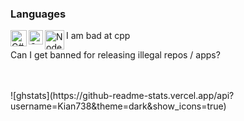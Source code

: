 <!--
**Kina738/Kina738** is a ✨ _special_ ✨ repository because its `README.md` (this file) appears on your GitHub profile.
-->
### Languages
<img align="left" alt="C#" width="26px" src="https://letzgro.net/wp-content/uploads/2016/06/%D0%A1-programming-language-1-300x300.png"/>
<img align="left" alt="C++" width="23px" src="https://upload.wikimedia.org/wikipedia/commons/thumb/1/18/ISO_C%2B%2B_Logo.svg/1200px-ISO_C%2B%2B_Logo.svg.png"/>
<img align="left" alt="Node" width="31px" src="https://www.ambientinfotech.com/wp-content/uploads/2020/03/node-js.png"/>
I am bad at cpp
<p>Can I get banned for releasing illegal repos / apps?</p>
<br />
<br />
![ghstats](https://github-readme-stats.vercel.app/api?username=Kian738&theme=dark&show_icons=true)
<br />
<!--![ghstats](https://github-readme-stats.vercel.app/api?username=Kian738&show_icons=true&theme=dark&locale=e)-->
